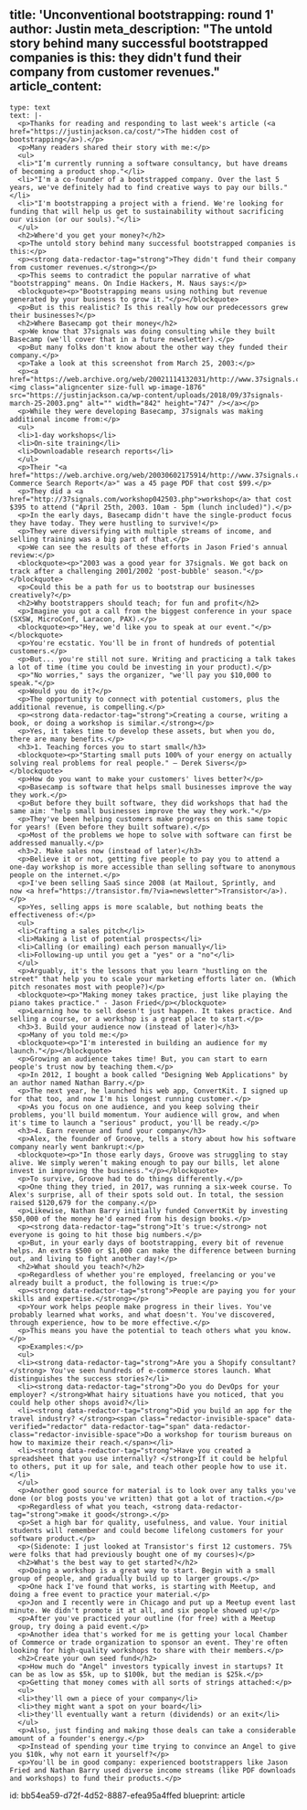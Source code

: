 title: 'Unconventional bootstrapping: round 1'
author: Justin
meta_description: "The untold story behind many successful bootstrapped companies is this: they didn't fund their company from customer revenues."
article_content:
  -
    type: text
    text: |-
      <p>Thanks for reading and responding to last week's article (<a href="https://justinjackson.ca/cost/">The hidden cost of bootstrapping</a>).</p>
      <p>Many readers shared their story with me:</p>
      <ul>
      <li>"I’m currently running a software consultancy, but have dreams of becoming a product shop."</li>
      <li>"I'm a co-founder of a bootstrapped company. Over the last 5 years, we've definitely had to find creative ways to pay our bills."</li>
      <li>"I'm bootstrapping a project with a friend. We're looking for funding that will help us get to sustainability without sacrificing our vision (or our souls)."</li>
      </ul>
      <h2>Where'd you get your money?</h2>
      <p>The untold story behind many successful bootstrapped companies is this:</p>
      <p><strong data-redactor-tag="strong">They didn't fund their company from customer revenues.</strong></p>
      <p>This seems to contradict the popular narrative of what "bootstrapping" means. On Indie Hackers, M. Naus says:</p>
      <blockquote><p>"Bootstrapping means using nothing but revenue generated by your business to grow it."</p></blockquote>
      <p>But is this realistic? Is this really how our predecessors grew their businesses?</p>
      <h2>Where Basecamp got their money</h2>
      <p>We know that 37signals was doing consulting while they built Basecamp (we'll cover that in a future newsletter).</p>
      <p>But many folks don't know about the other way they funded their company.</p>
      <p>Take a look at this screenshot from March 25, 2003:</p>
      <p><a href="https://web.archive.org/web/20021114132031/http://www.37signals.com:80/training.php"><img class="aligncenter size-full wp-image-1876" src="https://justinjackson.ca/wp-content/uploads/2018/09/37signals-march-25-2003.png" alt="" width="842" height="747" /></a></p>
      <p>While they were developing Basecamp, 37signals was making additional income from:</p>
      <ul>
      <li>1-day workshops</li>
      <li>On-site training</li>
      <li>Downloadable research reports</li>
      </ul>
      <p>Their "<a href="https://web.archive.org/web/20030602175914/http://www.37signals.com:80/report_search_0103.php">E-Commerce Search Report</a>" was a 45 page PDF that cost $99.</p>
      <p>They did a <a href="http://37signals.com/workshop042503.php">workshop</a> that cost $395 to attend ("April 25th, 2003. 10am - 5pm (lunch included)").</p>
      <p>In the early days, Basecamp didn't have the single-product focus they have today. They were hustling to survive!</p>
      <p>They were diversifying with multiple streams of income, and selling training was a big part of that.</p>
      <p>We can see the results of these efforts in Jason Fried's annual review:</p>
      <blockquote><p>"2003 was a good year for 37signals. We got back on track after a challenging 2001/2002 'post-bubble' season."</p></blockquote>
      <p>Could this be a path for us to bootstrap our businesses creatively?</p>
      <h2>Why bootstrappers should teach; for fun and profit</h2>
      <p>Imagine you got a call from the biggest conference in your space (SXSW, MicroConf, Laracon, PAX).</p>
      <blockquote><p>"Hey, we'd like you to speak at our event."</p></blockquote>
      <p>You're ecstatic. You'll be in front of hundreds of potential customers.</p>
      <p>But... you're still not sure. Writing and practicing a talk takes a lot of time (time you could be investing in your product).</p>
      <p>"No worries," says the organizer, "we'll pay you $10,000 to speak."</p>
      <p>Would you do it?</p>
      <p>The opportunity to connect with potential customers, plus the additional revenue, is compelling.</p>
      <p><strong data-redactor-tag="strong">Creating a course, writing a book, or doing a workshop is similar.</strong></p>
      <p>Yes, it takes time to develop these assets, but when you do, there are many benefits.</p>
      <h3>1. Teaching forces you to start small</h3>
      <blockquote><p>"Starting small puts 100% of your energy on actually solving real problems for real people." – Derek Sivers</p></blockquote>
      <p>How do you want to make your customers' lives better?</p>
      <p>Basecamp is software that helps small businesses improve the way they work.</p>
      <p>But before they built software, they did workshops that had the same aim: "help small businesses improve the way they work."</p>
      <p>They've been helping customers make progress on this same topic for years! (Even before they built software).</p>
      <p>Most of the problems we hope to solve with software can first be addressed manually.</p>
      <h3>2. Make sales now (instead of later)</h3>
      <p>Believe it or not, getting five people to pay you to attend a one-day workshop is more accessible than selling software to anonymous people on the internet.</p>
      <p>I've been selling SaaS since 2008 (at Mailout, Sprintly, and now <a href="https://transistor.fm/?via=newsletter">Transistor</a>).</p>
      <p>Yes, selling apps is more scalable, but nothing beats the effectiveness of:</p>
      <ul>
      <li>Crafting a sales pitch</li>
      <li>Making a list of potential prospects</li>
      <li>Calling (or emailing) each person manually</li>
      <li>Following-up until you get a "yes" or a "no"</li>
      </ul>
      <p>Arguably, it's the lessons that you learn "hustling on the street" that help you to scale your marketing efforts later on. (Which pitch resonates most with people?)</p>
      <blockquote><p>"Making money takes practice, just like playing the piano takes practice." - Jason Fried</p></blockquote>
      <p>Learning how to sell doesn't just happen. It takes practice. And selling a course, or a workshop is a great place to start.</p>
      <h3>3. Build your audience now (instead of later)</h3>
      <p>Many of you told me:</p>
      <blockquote><p>"I'm interested in building an audience for my launch."</p></blockquote>
      <p>Growing an audience takes time! But, you can start to earn people's trust now by teaching them.</p>
      <p>In 2012, I bought a book called "Designing Web Applications" by an author named Nathan Barry.</p>
      <p>The next year, he launched his web app, ConvertKit. I signed up for that too, and now I'm his longest running customer.</p>
      <p>As you focus on one audience, and you keep solving their problems, you'll build momentum. Your audience will grow, and when it's time to launch a "serious" product, you'll be ready.</p>
      <h3>4. Earn revenue and fund your company</h3>
      <p>Alex, the founder of Groove, tells a story about how his software company nearly went bankrupt:</p>
      <blockquote><p>"In those early days, Groove was struggling to stay alive. We simply weren’t making enough to pay our bills, let alone invest in improving the business."</p></blockquote>
      <p>To survive, Groove had to do things differently.</p>
      <p>One thing they tried, in 2017, was running a six-week course. To Alex's surprise, all of their spots sold out. In total, the session raised $120,679 for the company.</p>
      <p>Likewise, Nathan Barry initially funded ConvertKit by investing $50,000 of the money he'd earned from his design books.</p>
      <p><strong data-redactor-tag="strong">It's true:</strong> not everyone is going to hit those big numbers.</p>
      <p>But, in your early days of bootstrapping, every bit of revenue helps. An extra $500 or $1,000 can make the difference between burning out, and living to fight another day!</p>
      <h2>What should you teach?</h2>
      <p>Regardless of whether you're employed, freelancing or you've already built a product, the following is true:</p>
      <p><strong data-redactor-tag="strong">People are paying you for your skills and expertise.</strong></p>
      <p>Your work helps people make progress in their lives. You've probably learned what works, and what doesn't. You've discovered, through experience, how to be more effective.</p>
      <p>This means you have the potential to teach others what you know.</p>
      <p>Examples:</p>
      <ul>
      <li><strong data-redactor-tag="strong">Are you a Shopify consultant?</strong> You've seen hundreds of e-commerce stores launch. What distinguishes the success stories?</li>
      <li><strong data-redactor-tag="strong">Do you do DevOps for your employer? </strong>What hairy situations have you noticed, that you could help other shops avoid?</li>
      <li><strong data-redactor-tag="strong">Did you build an app for the travel industry? </strong><span class="redactor-invisible-space" data-verified="redactor" data-redactor-tag="span" data-redactor-class="redactor-invisible-space">Do a workshop for tourism bureaus on how to maximize their reach.</span></li>
      <li><strong data-redactor-tag="strong">Have you created a spreadsheet that you use internally? </strong>If it could be helpful to others, put it up for sale, and teach other people how to use it.</li>
      </ul>
      <p>Another good source for material is to look over any talks you've done (or blog posts you've written) that got a lot of traction.</p>
      <p>Regardless of what you teach, <strong data-redactor-tag="strong">make it good</strong>.</p>
      <p>Set a high bar for quality, usefulness, and value. Your initial students will remember and could become lifelong customers for your software product.</p>
      <p>(Sidenote: I just looked at Transistor's first 12 customers. 75% were folks that had previously bought one of my courses)</p>
      <h2>What's the best way to get started?</h2>
      <p>Doing a workshop is a great way to start. Begin with a small group of people, and gradually build up to larger groups.</p>
      <p>One hack I've found that works, is starting with Meetup, and doing a free event to practice your material.</p>
      <p>Jon and I recently were in Chicago and put up a Meetup event last minute. We didn't promote it at all, and six people showed up!</p>
      <p>After you've practiced your outline (for free) with a Meetup group, try doing a paid event.</p>
      <p>Another idea that's worked for me is getting your local Chamber of Commerce or trade organization to sponsor an event. They're often looking for high-quality workshops to share with their members.</p>
      <h2>Create your own seed fund</h2>
      <p>How much do "Angel" investors typically invest in startups? It can be as low as $5k, up to $100k, but the median is $25k.</p>
      <p>Getting that money comes with all sorts of strings attached:</p>
      <ul>
      <li>they'll own a piece of your company</li>
      <li>they might want a spot on your board</li>
      <li>they'll eventually want a return (dividends) or an exit</li>
      </ul>
      <p>Also, just finding and making those deals can take a considerable amount of a founder's energy.</p>
      <p>Instead of spending your time trying to convince an Angel to give you $10k, why not earn it yourself?</p>
      <p>You'll be in good company: experienced bootstrappers like Jason Fried and Nathan Barry used diverse income streams (like PDF downloads and workshops) to fund their products.</p>
id: bb54ea59-d72f-4d52-8887-efea95a4ffed
blueprint: article
